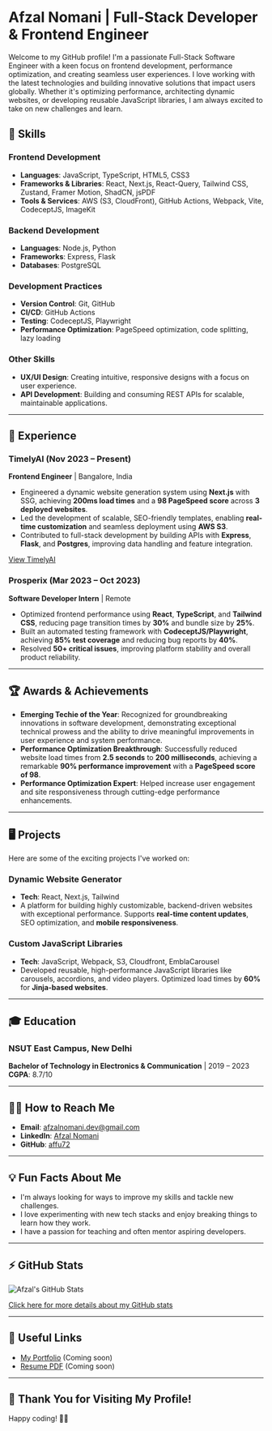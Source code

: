 # Afzal Nomani | Full-Stack Developer & Frontend Engineer

Welcome to my GitHub profile! I'm a passionate Full-Stack Software Engineer with a keen focus on frontend development, performance optimization, and creating seamless user experiences. I love working with the latest technologies and building innovative solutions that impact users globally. Whether it's optimizing performance, architecting dynamic websites, or developing reusable JavaScript libraries, I am always excited to take on new challenges and learn.

## 🔧 Skills

### Frontend Development
- **Languages**: JavaScript, TypeScript, HTML5, CSS3
- **Frameworks & Libraries**: React, Next.js, React-Query, Tailwind CSS, Zustand, Framer Motion, ShadCN, jsPDF
- **Tools & Services**: AWS (S3, CloudFront), GitHub Actions, Webpack, Vite, CodeceptJS, ImageKit

### Backend Development
- **Languages**: Node.js, Python
- **Frameworks**: Express, Flask
- **Databases**: PostgreSQL

### Development Practices
- **Version Control**: Git, GitHub
- **CI/CD**: GitHub Actions
- **Testing**: CodeceptJS, Playwright
- **Performance Optimization**: PageSpeed optimization, code splitting, lazy loading

### Other Skills
- **UX/UI Design**: Creating intuitive, responsive designs with a focus on user experience.
- **API Development**: Building and consuming REST APIs for scalable, maintainable applications.

---

## 🚀 Experience

### TimelyAI (Nov 2023 – Present)
**Frontend Engineer** | Bangalore, India  
- Engineered a dynamic website generation system using **Next.js** with SSG, achieving **200ms load times** and a **98 PageSpeed score** across **3 deployed websites**.
- Led the development of scalable, SEO-friendly templates, enabling **real-time customization** and seamless deployment using **AWS S3**.
- Contributed to full-stack development by building APIs with **Express**, **Flask**, and **Postgres**, improving data handling and feature integration.

[View TimelyAI](https://chrone.biz)

### Prosperix (Mar 2023 – Oct 2023)
**Software Developer Intern** | Remote  
- Optimized frontend performance using **React**, **TypeScript**, and **Tailwind CSS**, reducing page transition times by **30%** and bundle size by **25%**.
- Built an automated testing framework with **CodeceptJS/Playwright**, achieving **85% test coverage** and reducing bug reports by **40%**.
- Resolved **50+ critical issues**, improving platform stability and overall product reliability.

---

## 🏆 Awards & Achievements

- **Emerging Techie of the Year**: Recognized for groundbreaking innovations in software development, demonstrating exceptional technical prowess and the ability to drive meaningful improvements in user experience and system performance.
- **Performance Optimization Breakthrough**: Successfully reduced website load times from **2.5 seconds** to **200 milliseconds**, achieving a remarkable **90% performance improvement** with a **PageSpeed score of 98**.
- **Performance Optimization Expert**: Helped increase user engagement and site responsiveness through cutting-edge performance enhancements.

---

## 🖥 Projects

Here are some of the exciting projects I've worked on:

### Dynamic Website Generator
- **Tech**: React, Next.js, Tailwind
- A platform for building highly customizable, backend-driven websites with exceptional performance. Supports **real-time content updates**, SEO optimization, and **mobile responsiveness**.

### Custom JavaScript Libraries
- **Tech**: JavaScript, Webpack, S3, Cloudfront, EmblaCarousel
- Developed reusable, high-performance JavaScript libraries like carousels, accordions, and video players. Optimized load times by **60%** for **Jinja-based websites**.

---

## 🎓 Education

### NSUT East Campus, New Delhi
**Bachelor of Technology in Electronics & Communication** | 2019 – 2023  
**CGPA**: 8.7/10

---

## 🧑‍💻 How to Reach Me

- **Email**: [afzalnomani.dev@gmail.com](mailto:afzalnomani.dev@gmail.com)
- **LinkedIn**: [Afzal Nomani](https://linkedin.com/in/afzal-nomani-866a18121)
- **GitHub**: [affu72](https://github.com/affu72)

---

## 💡 Fun Facts About Me
- I'm always looking for ways to improve my skills and tackle new challenges.
- I love experimenting with new tech stacks and enjoy breaking things to learn how they work.
- I have a passion for teaching and often mentor aspiring developers.

---

## ⚡ GitHub Stats

![Afzal's GitHub Stats](https://github-readme-stats.vercel.app/api?username=affu72&show_icons=true&count_private=true&hide_title=true&hide=prs)

[Click here for more details about my GitHub stats](https://github.com/affu72)

---

## 🔗 Useful Links

- [My Portfolio](https://yourportfolio.com) (Coming soon)
- [Resume PDF](https://yourresume.com/resume.pdf) (Coming soon)

---

## 📣 Thank You for Visiting My Profile!

Happy coding! 👨‍💻

